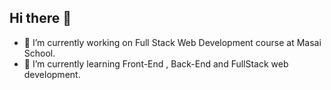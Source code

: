 ## Hi there 👋
- 🔭 I’m currently working on Full Stack Web Development course at Masai School.
- 🌱 I’m currently learning Front-End , Back-End and FullStack web development.

<!--
**DivyamChitransh/DivyamChitransh** is a ✨ _special_ ✨ repository because its `README.md` (this file) appears on your GitHub profile.

Here are some ideas to get you started:


- 👯 I’m looking to collaborate on ...
- 🤔 I’m looking for help with ...
- 💬 Ask me about ...
- 📫 How to reach me: ...
- 😄 Pronouns: ...
- ⚡ Fun fact: ...
-->
